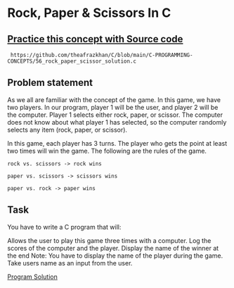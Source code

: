 # Rock, Paper & Scissors In C 

## [Practice this concept with Source code ](https://github.com/theafrazkhan/C/blob/main/C-PROGRAMMING-CONCEPTS/56_rock_paper_scissor_solution.c)

```
 https://github.com/theafrazkhan/C/blob/main/C-PROGRAMMING-CONCEPTS/56_rock_paper_scissor_solution.c
```



## Problem statement

As we all are familiar with the concept of the game. In this game, we have two players. In our program, player 1 will be the user, and player 2 will be the computer. Player 1 selects either rock, paper, or scissor. The computer does not know about what player 1 has selected, so the computer randomly selects any item (rock, paper, or scissor).

In this game, each player has 3 turns. The player who gets the point at least two times will win the game. The following are the rules of the game.

```
rock vs. scissors -> rock wins

paper vs. scissors -> scissors wins

paper vs. rock -> paper wins
```
## Task
You have to write a C program that will:

Allows the user to play this game three times with a computer. 
Log the scores of the computer and the player.
Display the name of the winner at the end
Note: You have to display the name of the player during the game. Take users name as an input from the user.


[Program Solution](github.com/theafrazkhan)